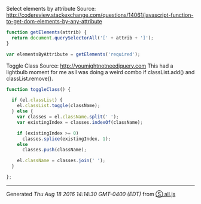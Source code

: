 Select elements by attribute
Source: http://codereview.stackexchange.com/questions/14061/javascript-function-to-get-dom-elements-by-any-attribute

```js
function getElements(attrib) {
  return document.querySelectorAll('[' + attrib + ']');
}

var elementsByAttribute = getElements('required');

```
Toggle Class
Source: http://youmightnotneedjquery.com
This had a lightbulb moment for me as I was doing a weird combo if classList.add() and classList.remove().

```js
function toggleClass() {

  if (el.classList) {
    el.classList.toggle(className);
  } else {
    var classes = el.className.split(' ');
    var existingIndex = classes.indexOf(className);

    if (existingIndex >= 0)
      classes.splice(existingIndex, 1);
    else
      classes.push(className);

    el.className = classes.join(' ');
  }

};

```
------------------------
Generated _Thu Aug 18 2016 14:14:30 GMT-0400 (EDT)_ from [&#x24C8; all.js](all.js "View in source")
